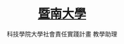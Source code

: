 ---
title: "
    <a class='underline' href='https://www.linkedin.com/school/%E5%9C%8B%E7%AB%8B%E6%9A%A8%E5%8D%97%E5%9C%8B%E9%9A%9B%E5%A4%A7%E5%AD%B8/
    ' target='_blank' >暨南大學</a> 
    "
subtitle: "科技學院大學社會責任實踐計畫 教學助理"
description: "Sep. 2023 - PRESENT."
icon: '1'
pubDate: 'Jul 08 2022'
heroImage: ""

---